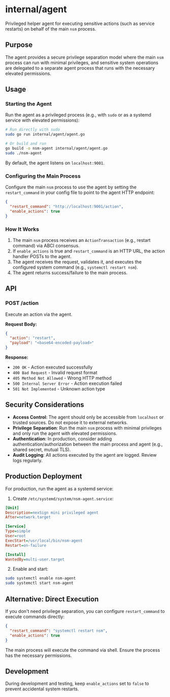 # internal/agent

Privileged helper agent for executing sensitive actions (such as service restarts) on behalf of the main `nsm` process.

## Purpose

The agent provides a secure privilege separation model where the main `nsm` process can run with minimal privileges, and sensitive system operations are delegated to a separate agent process that runs with the necessary elevated permissions.

## Usage

### Starting the Agent

Run the agent as a privileged process (e.g., with `sudo` or as a systemd service with elevated permissions):

```bash
# Run directly with sudo
sudo go run internal/agent/agent.go

# Or build and run
go build -o nsm-agent internal/agent/agent.go
sudo ./nsm-agent
```

By default, the agent listens on `localhost:9001`.

### Configuring the Main Process

Configure the main `nsm` process to use the agent by setting the `restart_command` in your config file to point to the agent HTTP endpoint:

```json
{
  "restart_command": "http://localhost:9001/action",
  "enable_actions": true
}
```

### How It Works

1. The main `nsm` process receives an `ActionTransaction` (e.g., restart command) via ABCI consensus.
2. If `enable_actions` is true and `restart_command` is an HTTP URL, the action handler POSTs to the agent.
3. The agent receives the request, validates it, and executes the configured system command (e.g., `systemctl restart nsm`).
4. The agent returns success/failure to the main process.

## API

### POST /action

Execute an action via the agent.

**Request Body:**
```json
{
  "action": "restart",
  "payload": "<base64-encoded-payload>"
}
```

**Response:**
- `200 OK` - Action executed successfully
- `400 Bad Request` - Invalid request format
- `405 Method Not Allowed` - Wrong HTTP method
- `500 Internal Server Error` - Action execution failed
- `501 Not Implemented` - Unknown action type

## Security Considerations

- **Access Control**: The agent should only be accessible from `localhost` or trusted sources. Do not expose it to external networks.
- **Privilege Separation**: Run the main `nsm` process with minimal privileges and only run the agent with elevated permissions.
- **Authentication**: In production, consider adding authentication/authorization between the main process and agent (e.g., shared secret, mutual TLS).
- **Audit Logging**: All actions executed by the agent are logged. Review logs regularly.

## Production Deployment

For production, run the agent as a systemd service:

1. Create `/etc/systemd/system/nsm-agent.service`:

```ini
[Unit]
Description=nexSign mini privileged agent
After=network.target

[Service]
Type=simple
User=root
ExecStart=/usr/local/bin/nsm-agent
Restart=on-failure

[Install]
WantedBy=multi-user.target
```

2. Enable and start:

```bash
sudo systemctl enable nsm-agent
sudo systemctl start nsm-agent
```

## Alternative: Direct Execution

If you don't need privilege separation, you can configure `restart_command` to execute commands directly:

```json
{
  "restart_command": "systemctl restart nsm",
  "enable_actions": true
}
```

The main process will execute the command via shell. Ensure the process has the necessary permissions.

## Development

During development and testing, keep `enable_actions` set to `false` to prevent accidental system restarts.
